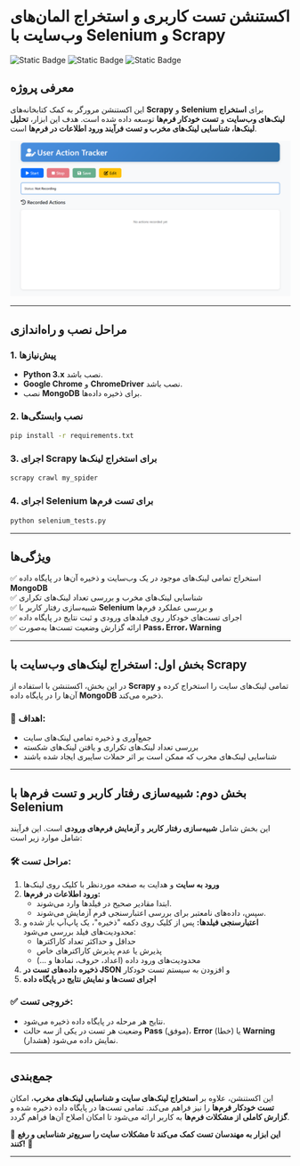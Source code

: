 # اکستنشن تست کاربری و استخراج المان‌های وب‌سایت با Selenium و Scrapy
![Static Badge](https://img.shields.io/badge/Compatibility%20with%20all%20websites%20-%20pass-blue)
![Static Badge](https://img.shields.io/badge/Project%20completion%20-%2060%25-orange) 
![Static Badge](https://img.shields.io/badge/python%20-%203.13%20v-purple)

## معرفی پروژه

این اکستنشن مرورگر به کمک کتابخانه‌های **Scrapy** و **Selenium** برای **استخراج لینک‌های وب‌سایت** و **تست خودکار فرم‌ها** توسعه داده شده است. هدف این ابزار، **تحلیل لینک‌ها، شناسایی لینک‌های مخرب و تست فرآیند ورود اطلاعات در فرم‌ها** است.

![enter image description here](extention%20test%20bg.png)

----------

## مراحل نصب و راه‌اندازی

### 1. پیش‌نیازها
- **Python 3.x** نصب باشد.
- **Google Chrome** و **ChromeDriver** نصب باشد.
- نصب **MongoDB** برای ذخیره داده‌ها.

### 2. نصب وابستگی‌ها
```bash
pip install -r requirements.txt
```

### 3. اجرای Scrapy برای استخراج لینک‌ها
```bash
scrapy crawl my_spider
```

### 4. اجرای Selenium برای تست فرم‌ها
```bash
python selenium_tests.py
```

---


## ویژگی‌ها

✅ استخراج تمامی لینک‌های موجود در یک وب‌سایت و ذخیره آن‌ها در پایگاه داده **MongoDB**  
✅ شناسایی لینک‌های مخرب و بررسی تعداد لینک‌های تکراری  
✅ شبیه‌سازی رفتار کاربر با **Selenium** و بررسی عملکرد فرم‌ها  
✅ اجرای تست‌های خودکار روی فیلدهای ورودی و ثبت نتایج در پایگاه داده  
✅ ارائه گزارش وضعیت تست‌ها به‌صورت **Pass، Error، Warning**

----------

## بخش اول: استخراج لینک‌های وب‌سایت با Scrapy

در این بخش، اکستنشن با استفاده از **Scrapy** تمامی لینک‌های سایت را استخراج کرده و آن‌ها را در پایگاه داده **MongoDB** ذخیره می‌کند.

### 🎯 اهداف:

-   جمع‌آوری و ذخیره تمامی لینک‌های سایت
-   بررسی تعداد لینک‌های تکراری و یافتن لینک‌های شکسته
-   شناسایی لینک‌های مخرب که ممکن است بر اثر حملات سایبری ایجاد شده باشند

----------

## بخش دوم: شبیه‌سازی رفتار کاربر و تست فرم‌ها با Selenium

این بخش شامل **شبیه‌سازی رفتار کاربر** و **آزمایش فرم‌های ورودی** است. این فرآیند شامل موارد زیر است:

### 🛠️ مراحل تست:

1.  **ورود به سایت** و هدایت به صفحه موردنظر با کلیک روی لینک‌ها
2.  **ورود اطلاعات در فرم‌ها:**
    -   ابتدا مقادیر صحیح در فیلدها وارد می‌شوند.
    -   سپس، داده‌های نامعتبر برای بررسی اعتبارسنجی فرم آزمایش می‌شوند.
3.  **اعتبارسنجی فیلدها:** پس از کلیک روی دکمه "ذخیره"، یک پاپ‌آپ باز شده و محدودیت‌های فیلد بررسی می‌شود:
    -   حداقل و حداکثر تعداد کاراکترها
    -   پذیرش یا عدم پذیرش کاراکترهای خاص
    -   محدودیت‌های ورود داده (اعداد، حروف، نمادها و ...)
4.  **ذخیره داده‌های تست در JSON** و افزودن به سیستم تست خودکار
5.  **اجرای تست‌ها و نمایش نتایج در پایگاه داده**

### ✅ خروجی تست:

-   نتایج هر مرحله در پایگاه داده ذخیره می‌شود.
-   وضعیت هر تست در یکی از سه حالت **Pass** (موفق)، **Error** (خطا) یا **Warning** (هشدار) نمایش داده می‌شود.

----------

## جمع‌بندی

این اکستنشن، علاوه بر **استخراج لینک‌های سایت و شناسایی لینک‌های مخرب**، امکان **تست خودکار فرم‌ها** را نیز فراهم می‌کند. تمامی تست‌ها در پایگاه داده ذخیره شده و **گزارش کاملی از مشکلات فرم‌ها** به کاربر ارائه می‌شود تا امکان اصلاح آن‌ها فراهم گردد.

📌 **این ابزار به مهندسان تست کمک می‌کند تا مشکلات سایت را سریع‌تر شناسایی و رفع کنند!** 🚀

---


